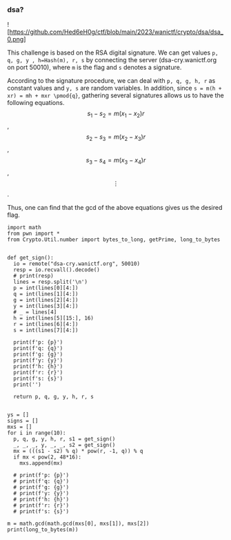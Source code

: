 

### dsa?


![https://github.com/Hed6eH0g/ctf/blob/main/2023/wanictf/crypto/dsa/dsa_0.png]

This challenge is based on the RSA digital signature.
We can get values `p, q, g, y , h=Hash(m), r, s` by connecting the server (dsa-cry.wanictf.org on port 50010), where `m` is the flag and `s` denotes a signature.

According to the signature procedure, we can deal with `p, q, g, h, r` as constant values and `y, s` are random variables.
In addition, since `s = m(h + xr) = mh + mxr \pmod{q}`, gathering several signatures allows us to have the following equations.
$$s_1 - s_2 = m(x_1 - x_2)r$$, 
$$s_2 - s_3 = m(x_2 - x_3)r$$, 
$$s_3 - s_4 = m(x_3 - x_4)r$$,
$$\vdots$$.

Thus, one can find that the gcd of the above equations gives us the desired flag.

```
import math
from pwn import *
from Crypto.Util.number import bytes_to_long, getPrime, long_to_bytes


def get_sign():
  io = remote("dsa-cry.wanictf.org", 50010)
  resp = io.recvall().decode()
  # print(resp)
  lines = resp.split('\n')
  p = int(lines[0][4:])
  q = int(lines[1][4:])
  g = int(lines[2][4:])
  y = int(lines[3][4:])
  # _ = lines[4]
  h = int(lines[5][15:], 16)
  r = int(lines[6][4:])
  s = int(lines[7][4:])
  
  print(f'p: {p}')
  print(f'q: {q}')
  print(f'g: {g}')
  print(f'y: {y}')
  print(f'h: {h}')
  print(f'r: {r}')
  print(f's: {s}')
  print('')

  return p, q, g, y, h, r, s


ys = []
signs = []
mxs = []
for i in range(10):
  p, q, g, y, h, r, s1 = get_sign()
  _, _, _, y, _, _, s2 = get_sign()
  mx = (((s1 - s2) % q) * pow(r, -1, q)) % q
  if mx < pow(2, 48*16):
    mxs.append(mx)

  # print(f'p: {p}')
  # print(f'q: {q}')
  # print(f'g: {g}')
  # print(f'y: {y}')
  # print(f'h: {h}')
  # print(f'r: {r}')
  # print(f's: {s}')

m = math.gcd(math.gcd(mxs[0], mxs[1]), mxs[2])
print(long_to_bytes(m))
```
